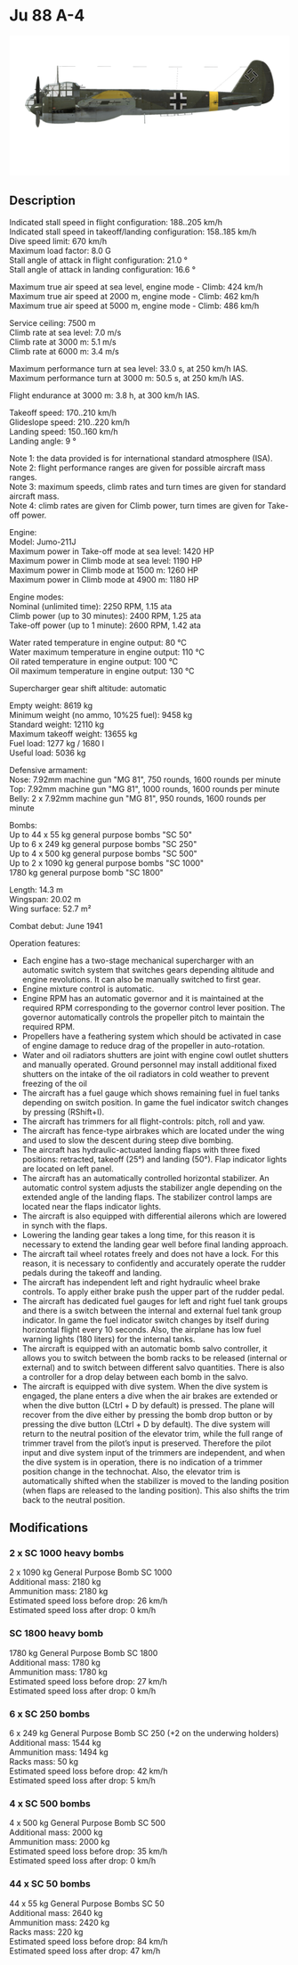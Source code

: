 # Ju 88 A-4  
  
![ju88a4](../images/ju88a4.png)  
  
## Description  
  
Indicated stall speed in flight configuration: 188..205 km/h  
Indicated stall speed in takeoff/landing configuration: 158..185 km/h  
Dive speed limit: 670 km/h  
Maximum load factor: 8.0 G  
Stall angle of attack in flight configuration: 21.0 °  
Stall angle of attack in landing configuration: 16.6 °  
  
Maximum true air speed at sea level, engine mode - Climb: 424 km/h  
Maximum true air speed at 2000 m, engine mode - Climb: 462 km/h  
Maximum true air speed at 5000 m, engine mode - Climb: 486 km/h  
  
Service ceiling: 7500 m  
Climb rate at sea level: 7.0 m/s  
Climb rate at 3000 m: 5.1 m/s  
Climb rate at 6000 m: 3.4 m/s  
  
Maximum performance turn at sea level: 33.0 s, at 250 km/h IAS.  
Maximum performance turn at 3000 m: 50.5 s, at 250 km/h IAS.  
  
Flight endurance at 3000 m: 3.8 h, at 300 km/h IAS.  
  
Takeoff speed: 170..210 km/h  
Glideslope speed: 210..220 km/h  
Landing speed: 150..160 km/h  
Landing angle: 9 °  
  
Note 1: the data provided is for international standard atmosphere (ISA).  
Note 2: flight performance ranges are given for possible aircraft mass ranges.  
Note 3: maximum speeds, climb rates and turn times are given for standard aircraft mass.  
Note 4: climb rates are given for Climb power, turn times are given for Take-off power.  
  
Engine:  
Model: Jumo-211J  
Maximum power in Take-off mode at sea level: 1420 HP  
Maximum power in Climb mode at sea level: 1190 HP  
Maximum power in Climb mode at 1500 m: 1260 HP  
Maximum power in Climb mode at 4900 m: 1180 HP  
  
Engine modes:  
Nominal (unlimited time): 2250 RPM, 1.15 ata  
Climb power (up to 30 minutes): 2400 RPM, 1.25 ata  
Take-off power (up to 1 minute): 2600 RPM, 1.42 ata  
  
Water rated temperature in engine output: 80 °C  
Water maximum temperature in engine output: 110 °C  
Oil rated temperature in engine output: 100 °C  
Oil maximum temperature in engine output: 130 °C  
  
Supercharger gear shift altitude: automatic   
  
Empty weight: 8619 kg  
Minimum weight (no ammo, 10%25 fuel): 9458 kg  
Standard weight: 12110 kg  
Maximum takeoff weight: 13655 kg  
Fuel load: 1277 kg / 1680 l  
Useful load: 5036 kg  
  
Defensive armament:  
Nose: 7.92mm machine gun "MG 81", 750 rounds, 1600 rounds per minute  
Top: 7.92mm machine gun "MG 81", 1000 rounds, 1600 rounds per minute  
Belly: 2 x 7.92mm machine gun "MG 81", 950 rounds, 1600 rounds per minute  
  
Bombs:  
Up to 44 x 55 kg general purpose bombs "SC 50"  
Up to 6 x 249 kg general purpose bombs "SC 250"  
Up to 4 x 500 kg general purpose bombs "SC 500"  
Up to 2 x 1090 kg general purpose bombs "SC 1000"  
1780 kg general purpose bomb "SC 1800"  
  
Length: 14.3 m  
Wingspan: 20.02 m  
Wing surface: 52.7 m²  
  
Combat debut: June 1941  
  
Operation features:  
- Each engine has a two-stage mechanical supercharger with an automatic switch system that switches gears depending altitude and engine revolutions. It can also be manually switched to first gear.  
- Engine mixture control is automatic.  
- Engine RPM has an automatic governor and it is maintained at the required RPM corresponding to the governor control lever position. The governor automatically controls the propeller pitch to maintain the required RPM.  
- Propellers have a feathering system which should be activated in case of engine damage to reduce drag of the propeller in auto-rotation.  
- Water and oil radiators shutters are joint with engine cowl outlet shutters and manually operated. Ground personnel may install additional fixed shutters on the intake of the oil radiators in cold weather to prevent freezing of the oil  
- The aircraft has a fuel gauge which shows remaining fuel in fuel tanks depending on switch position. In game the fuel indicator switch changes by pressing (RShift+I).  
- The aircraft has trimmers for all flight-controls: pitch, roll and yaw.  
- The aircraft has fence-type airbrakes which are located under the wing and used to slow the descent during steep dive bombing.  
- The aircraft has hydraulic-actuated landing flaps with three fixed positions: retracted, takeoff (25°) and landing (50°). Flap indicator lights are located on left panel.  
- The aircraft has an automatically controlled horizontal stabilizer. An automatic control system adjusts the stabilizer angle depending on the extended angle of the landing flaps. The stabilizer control lamps are located near the flaps indicator lights.  
- The aircraft is also equipped with differential ailerons which are lowered in synch with the flaps.  
- Lowering the landing gear takes a long time, for this reason it is necessary to extend the landing gear well before final landing approach.  
- The aircraft tail wheel rotates freely and does not have a lock. For this reason, it is necessary to confidently and accurately operate the rudder pedals during the takeoff and landing.  
- The aircraft has independent left and right hydraulic wheel brake controls. To apply either brake push the upper part of the rudder pedal.  
- The aircraft has dedicated fuel gauges for left and right fuel tank groups and there is a switch between the internal and external fuel tank group indicator. In game the fuel indicator switch changes by itself during horizontal flight every 10 seconds. Also, the airplane has low fuel warning lights (180 liters) for the internal tanks.  
- The aircraft is equipped with an automatic bomb salvo controller, it allows you to switch between the bomb racks to be released (internal or external) and to switch between different salvo quantities. There is also a controller for a drop delay between each bomb in the salvo.  
- The aircraft is equipped with dive system. When the dive system is engaged, the plane enters a dive when the air brakes are extended or when the dive button (LCtrl + D by default) is pressed. The plane will recover from the dive either by pressing the bomb drop button or by pressing the dive button (LCtrl + D by default). The dive system will return to the neutral position of the elevator trim, while the full range of trimmer travel from the pilot’s input is preserved. Therefore the pilot input and dive system input of the trimmers are independent, and when the dive system is in operation, there is no indication of a trimmer position change in the technochat. Also, the elevator trim is automatically shifted when the stabilizer is moved to the landing position (when flaps are released to the landing position). This also shifts the trim back to the neutral position.  
  
## Modifications  
  
  
### 2 x SC 1000 heavy bombs  
  
2 x 1090 kg General Purpose Bomb SC 1000  
Additional mass: 2180 kg  
Ammunition mass: 2180 kg  
Estimated speed loss before drop: 26 km/h  
Estimated speed loss after drop: 0 km/h  
  
### SC 1800 heavy bomb  
  
1780 kg General Purpose Bomb SC 1800  
Additional mass: 1780 kg  
Ammunition mass: 1780 kg  
Estimated speed loss before drop: 27 km/h  
Estimated speed loss after drop: 0 km/h  
  
### 6 x SC 250 bombs  
  
6 x 249 kg General Purpose Bomb SC 250 (+2 on the underwing holders)  
Additional mass: 1544 kg  
Ammunition mass: 1494 kg  
Racks mass: 50 kg  
Estimated speed loss before drop: 42 km/h  
Estimated speed loss after drop: 5 km/h  
  
### 4 x SC 500 bombs  
  
4 x 500 kg General Purpose Bomb SC 500  
Additional mass: 2000 kg  
Ammunition mass: 2000 kg  
Estimated speed loss before drop: 35 km/h  
Estimated speed loss after drop: 0 km/h  
  
### 44 x SC 50 bombs  
  
44 x 55 kg General Purpose Bombs SC 50  
Additional mass: 2640 kg  
Ammunition mass: 2420 kg  
Racks mass: 220 kg  
Estimated speed loss before drop: 84 km/h  
Estimated speed loss after drop: 47 km/h  